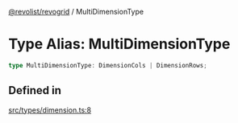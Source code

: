 [@revolist/revogrid](README.md) / MultiDimensionType

# Type Alias: MultiDimensionType

```ts
type MultiDimensionType: DimensionCols | DimensionRows;
```

## Defined in

[src/types/dimension.ts:8](https://github.com/revolist/revogrid/blob/1ed53ebfdb262e9a8c2e5e06c64cb87ad0050ffc/src/types/dimension.ts#L8)
